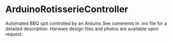 # ArduinoRotisserieController
Automated BBQ spit controlled by an Arduino
See comments in .ino file for a detailed description. Harware design files and photos are available upon request. 

